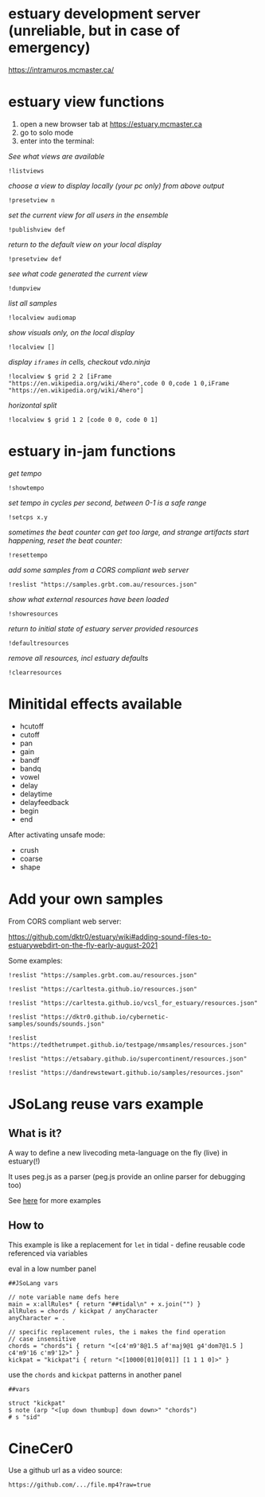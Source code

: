 # estuary development server (unreliable, but in case of emergency)

https://intramuros.mcmaster.ca/

# estuary view functions 

  1. open a new browser tab at https://estuary.mcmaster.ca
  2. go to solo mode
  3. enter into the terminal: 

*See what views are available*
```
!listviews
```
*choose a view to display locally (your pc only) from above output*
```
!presetview n
```
*set the current view for all users in the ensemble*
```
!publishview def
```
 *return to the default view on your local display*
```
!presetview def
```
*see what code generated the current view*
```
!dumpview
```
*list all samples*
```
!localview audiomap
```
*show visuals only, on the local display*
```
!localview []
```
*display `iframes` in cells, checkout vdo.ninja*
```
!localview $ grid 2 2 [iFrame "https://en.wikipedia.org/wiki/4hero",code 0 0,code 1 0,iFrame "https://en.wikipedia.org/wiki/4hero"]
```
*horizontal split*
```
!localview $ grid 1 2 [code 0 0, code 0 1]
```

# estuary in-jam functions
*get tempo*
```
!showtempo
```
*set tempo in cycles per second, between 0-1 is a safe range*
```
!setcps x.y
```
*sometimes the beat counter can get too large, and strange artifacts start happening, reset the beat counter:*
```
!resettempo
```
*add some samples from a CORS compliant web server*
```
!reslist "https://samples.grbt.com.au/resources.json"
```
*show what external resources have been loaded*
```
!showresources
```
 *return to initial state of estuary server provided resources*
```
!defaultresources
```
 *remove all resources, incl estuary defaults*
```
!clearresources
```

# Minitidal effects available

 - hcutoff
 - cutoff
 - pan
 - gain
 - bandf
 - bandq
 - vowel
 - delay
 - delaytime
 - delayfeedback
 - begin
 - end

After activating unsafe mode:
 - crush
 - coarse
 - shape


# Add your own samples

From  CORS compliant web server:

https://github.com/dktr0/estuary/wiki#adding-sound-files-to-estuarywebdirt-on-the-fly-early-august-2021

Some examples:

```
!reslist "https://samples.grbt.com.au/resources.json"
```
```
!reslist "https://carltesta.github.io/resources.json"
```
```
!reslist "https://carltesta.github.io/vcsl_for_estuary/resources.json"
```
```
!reslist "https://dktr0.github.io/cybernetic-samples/sounds/sounds.json"
```
```
!reslist "https://tedthetrumpet.github.io/testpage/nmsamples/resources.json"
```
```
!reslist "https://etsabary.github.io/supercontinent/resources.json"
```
```
!reslist "https://dandrewstewart.github.io/samples/resources.json"
```

# JSoLang reuse vars example

## What is it?

A way to define a new livecoding meta-language on the fly (live) in estuary(!)

It uses peg.js as a parser (peg.js provide an online parser for debugging too)

See [here](https://github.com/dktr0/estuary/tree/dev/JSoLangs) for more examples 

## How to

This example is like a replacement for `let` in tidal - define reusable code referenced via variables

eval in a low number panel

```
##JSoLang vars

// note variable name defs here
main = x:allRules* { return "##tidal\n" + x.join("") }
allRules = chords / kickpat / anyCharacter
anyCharacter = .

// specific replacement rules, the i makes the find operation
// case insensitive
chords = "chords"i { return "<[c4'm9'8@1.5 af'maj9@1 g4'dom7@1.5 ] c4'm9'16 c'm9'12>" }
kickpat = "kickpat"i { return "<[10000[01]0[01]] [1 1 1 0]>" }

```

use the `chords` and `kickpat` patterns in another panel

```
##vars

struct "kickpat"
$ note (arp "<[up down thumbup] down down>" "chords")
# s "sid"
```

# CineCer0

Use a github url as a video source:

```
https://github.com/.../file.mp4?raw=true
```
